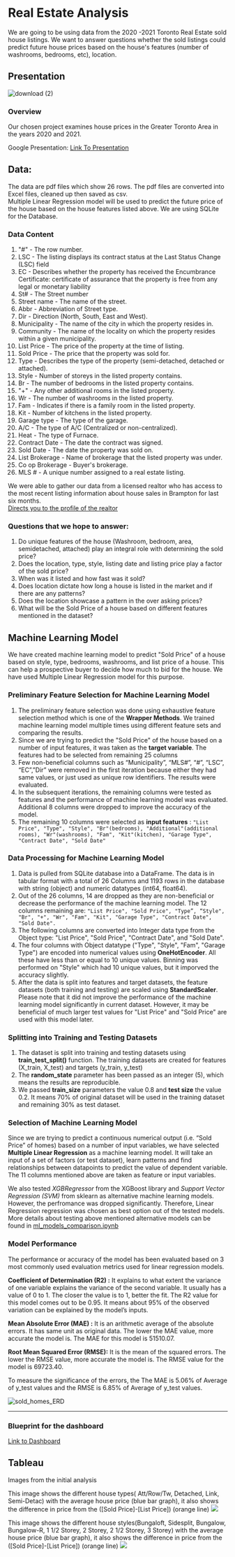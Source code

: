 # Real Estate Analysis

We are going to be using data from the 2020 -2021 Toronto Real Estate sold house listings.  We want to answer questions whether the sold listings could predict future house prices based on the house's features (number of washrooms, bedrooms, etc), location.  

## Presentation
![download (2)](https://user-images.githubusercontent.com/64053195/120941363-642c2f00-c6f0-11eb-95a9-020c6e3dd940.gif)

### Overview
Our chosen project examines house prices in the Greater Toronto Area in the years 2020 and 2021.

Google Presentation: 
[Link To Presentation](https://docs.google.com/presentation/d/e/2PACX-1vRuwZSA81H4OhSnRKrtkMcpR9kmHeZdXy7A9sMxC_RHTJ8gHoP2ZCp5lsE7Z8z5Z1nAENPosdT-gUwe/pub?start=false&loop=false&delayms=3000)

## Data:
The data are pdf files which show 26 rows.
The pdf files are converted into Excel files, cleaned up then saved as csv.  
Multiple Linear Regression model will be used to predict the future price of the house based on the house features listed above.
We are using SQLite for the Database.  

### Data Content 
1. "#" - The row number. 
2. LSC - The listing displays its contract status at the Last Status Change (LSC) field
3. EC - Describes whether the property has received the Encumbrance Certificate: certificate of assurance that the property is free from any legal or monetary liability
4. St# - The Street number 
5. Street name - The name of the street.
6. Abbr - Abbreviation of Street type. 
7. Dir - Direction (North, South, East and West). 
8. Municipality - The name of the city in which the property resides in. 
9. Community - The name of the locality on which the property resides within a given municipality.
10. List Price - The price of the property at the time of listing.
11. Sold Price - The price that the property was sold for. 
12. Type - Describes the type of the property (semi-detached, detached or attached).
13. Style - Number of storeys in the listed property contains.
14. Br - The number of bedrooms in the listed property contains.
15. "+" - Any other additional rooms in the listed property. 
16. Wr - The number of washrooms in the listed property.
17. Fam - Indicates if there is a family room in the listed property.
18. Kit - Number of kitchens in the listed property.
19. Garage type - The type of the garage.
20. A/C - The type of A/C (Centralized or non-centralized).
21. Heat - The type of Furnace.
22. Contract Date - The date the contract was signed.
23. Sold Date - The date the property was sold on.
24. List Brokerage - Name of brokerage that the listed property was under.
25. Co op Brokerage - Buyer's brokerage.
26. MLS # - A unique number assigned to a real estate listing. 

We were able to gather our data from a licensed realtor who has access to the most recent listing information about house sales in Brampton for last six months. <br/>
[Directs you to the profile of the realtor](https://soldbysingh.ca/)

### Questions that we hope to answer: 
1. Do unique features of the house (Washroom, bedroom, area, semidetached, attached) play an integral role with determining the sold price?<br/>
2. Does the location, type, style, listing date and listing price play a factor of the sold price?<br/>
3. When was it listed and how fast was it sold?<br/> 
4. Does location dictate how long a house is listed in the market and if there are any patterns?<br/>
5. Does the location showcase a pattern in the over asking prices?<br/>
6. What will be the Sold Price of a house based on different features mentioned in the dataset? 

## Machine Learning Model

We have created machine learning model to predict "Sold Price" of a house based on style, type, bedrooms, washrooms, and list price of a house. This can help a prospective buyer to decide how much to bid for the house. We have used Multiple Linear Regression model for this purpose. 

### Preliminary Feature Selection for Machine Learning Model

1. The preliminary feature selection was done using exhaustive feature selection method which is one of the **Wrapper Methods**. We trained machine learning model multiple times using different feature sets and comparing the results.
2. Since we are trying to predict the "Sold Price" of the house based on a number of input features, it was taken as the **target variable**. The features had to be selected from remaining 25 columns
3. Few non-beneficial columns such as “Municipality”, “MLS#”, “#”, “LSC”, “EC”,”Dir” were removed in the first iteration because either they had same values, or just used as unique row identifiers. The results were evaluated.
4.	In the subsequent iterations, the remaining columns were tested as features and the performance of machine learning model was evaluated. Additional 8 columns were dropped to improve the accuracy of the model.
5.	The remaining 10 columns were selected as **input features** : 
`"List Price", "Type", "Style", "Br"(bedrooms),	"Additional"(additional rooms), "Wr"(washrooms), "Fam", "Kit"(kitchen), "Garage Type", "Contract Date", "Sold Date"`

### Data Processing for Machine Learning Model
1.	Data is pulled from SQLite database into a DataFrame. The data is in tabular format with a total of 26 Columns and 1193 rows in the database with string (object) and numeric datatypes (int64, float64). 
2.	Out of the 26 columns, 14 are dropped as they are non-beneficial or decrease the performance of the machine learning model. The 12 columns remaining are: 
`"List Price", "Sold Price", "Type”, “Style", "Br", "+", "Wr", "Fam", "Kit", "Garage Type", "Contract Date", "Sold Date".`
3.	The following columns are converted into Integer data type from the Object type: "List Price", "Sold Price", "Contract Date", and "Sold Date".
4.	The four columns with Object datatype ("Type", "Style", "Fam", "Garage Type") are encoded into numerical values using **OneHotEncoder**. All these have less than or equal to 10 unique values. Binning was performed on "Style" which had 10 unique values, but it imporved the accuracy slightly.
5.	After the data is split into features and target datasets, the feature datasets (both training and testing) are scaled using **StandardScaler**. Please note that it did not improve the performance of the machine learning model significantly in current dataset. However, it may be beneficial of much larger test values for "List Price" and "Sold Price" are used with this model later.

### Splitting into Training and Testing Datasets

1.	The dataset is split into training and testing datasets using **train_test_split()** function. The training datasets are created for features (X_train, X_test) and targets (y_train, y_test)	
2.	The **random_state** parameter has been passed as an integer (5), which means the results are reproducible.  
3.	We passed **train_size** parameters the value 0.8 and **test size** the value 0.2. It means 70% of original dataset will be used in the training dataset and remaining 30% as test dataset.

### Selection of Machine Learning Model

Since we are trying to predict a continuous numerical output (i.e. “Sold Price” of homes) based on a number of input variables, we have selected **Multiple Linear Regression** as a machine learning model.  It will take an input of a set of factors (or test dataset), learn patterns and find relationships between datapoints to predict the value of dependent variable.  The 11 columns mentioned above are taken as feature or input variables.

We also tested *XGBRegressor* from the XGBoost library and *Support Vector Regression (SVM)* from sklearn as alternative machine learning models. However, the perfromance was dropped significantly. Therefore, Linear Regression regression was chosen as best option out of the tested models. More details about testing above mentioned alternative models can be found in [ml_models_comparison.ipynb](https://github.com/AndrewTymkiv/real_estate_analysis/blob/main/ml_models_comparison.ipynb)  

### Model Performance

The performance or accuracy of the model has been evaluated based on 3 most commonly used evaluation metrics used for linear regression models.

**Coefficient of Determination (R2) :** It explains to what extent the variance of one variable explains the variance of the second variable. It usually has a value of 0 to 1. The closer the value is to 1, better the fit. The R2 value for this model comes out to be 0.95. It means about 95% of the observed variation can be explained by the model’s inputs.

**Mean Absolute Error (MAE) :** It is an arithmetic average of the absolute errors. It has same unit as original data. The lower the MAE value, more accurate the model is. The MAE for this model is 51510.07. 

**Root Mean Squared Error (RMSE):** It is the mean of the squared errors. The lower the RMSE value, more accurate the model is. The RMSE value for the model is 69723.40. 

To measure the significance of the errors, the The MAE is 5.06% of Average of y_test values and the RMSE is 6.85% of Average of y_test values.


![sold_homes_ERD](https://github.com/AndrewTymkiv/real_estate_analysis/blob/main/Images/sold_homes_ERD.png)

---


### Blueprint for the dashboard
[Link to Dashboard](https://docs.google.com/presentation/d/1_tKWkIlpeKGwXy4Q99mPNuYnnJdzkXBzRgX7FtQBHkM/edit?usp=sharing)


## Tableau 
Images from the initial analysis

This image shows the different house types( Att/Row/Tw, Detached, Link, Semi-Detac) with the average house price (blue bar graph), it also shows the difference in price from the  ([Sold Price]-[List Price]) (orange line)
![](Images/PriceDiffType.PNG) 


This image shows the different house styles(Bungaloft, Sidesplit, Bungalow, Bungalow-R, 1 1/2 Storey, 2 Storey, 2 1/2 Storey, 3 Storey) with the average house price (blue bar graph), it also shows the difference in price from the  ([Sold Price]-[List Price]) (orange line)
![](Images/PriceDiffStyle.PNG)



